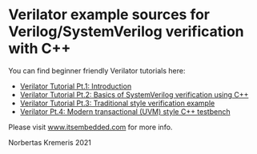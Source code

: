 # Verilator example sources for Verilog/SystemVerilog verification with C++

You can find beginner friendly Verilator tutorials here:

*    [Verilator Tutorial Pt.1: Introduction](https://www.itsembedded.com/dhd/verilator_1/)
*    [Verilator Tutorial Pt.2: Basics of SystemVerilog verification using C++](https://www.itsembedded.com/dhd/verilator_2/)
*    [Verilator Tutorial Pt.3: Traditional style verification example](https://www.itsembedded.com/dhd/verilator_3/)
*    [Verilator Pt.4: Modern transactional (UVM) style C++ testbench](https://www.itsembedded.com/dhd/verilator_4/)

Please visit www.itsembedded.com for more info.




Norbertas Kremeris 2021
